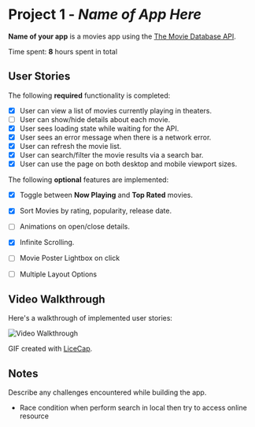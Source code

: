 # Project 1 - *Name of App Here*

**Name of your app** is a movies app using the [The Movie Database API](http://docs.themoviedb.apiary.io/#).

Time spent: **8** hours spent in total

## User Stories

The following **required** functionality is completed:

- [x] User can view a list of movies currently playing in theaters.
- [ ] User can show/hide details about each movie.
- [x] User sees loading state while waiting for the API.
- [x] User sees an error message when there is a network error.
- [x] User can refresh the movie list.
- [x] User can search/filter the movie results via a search bar.
- [x] User can use the page on both desktop and mobile viewport sizes.

The following **optional** features are implemented:

- [x] Toggle between **Now Playing** and **Top Rated** movies.
- [x] Sort Movies by rating, popularity, release date.
- [ ] Animations on open/close details.
- [x] Infinite Scrolling.
- [ ] Movie Poster Lightbox on click
- [ ] Multiple Layout Options


## Video Walkthrough

Here's a walkthrough of implemented user stories:

<img src='http://i.imgur.com/link/to/your/gif/file.gif' title='Video Walkthrough' width='' alt='Video Walkthrough' />

GIF created with [LiceCap](http://www.cockos.com/licecap/).

## Notes

Describe any challenges encountered while building the app.
- Race condition when perform search in local then try to access online resource
